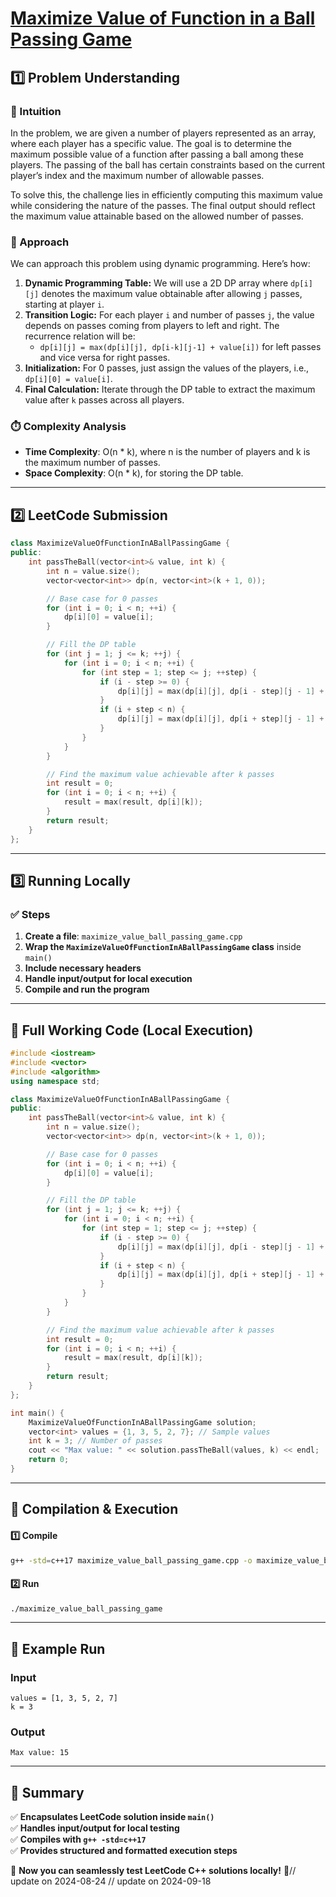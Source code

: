 # **[Maximize Value of Function in a Ball Passing Game](https://leetcode.com/problems/maximize-value-of-function-in-a-ball-passing-game/description/)**  

## **1️⃣ Problem Understanding**  
### **📌 Intuition**  
In the problem, we are given a number of players represented as an array, where each player has a specific value. The goal is to determine the maximum possible value of a function after passing a ball among these players. The passing of the ball has certain constraints based on the current player’s index and the maximum number of allowable passes. 

To solve this, the challenge lies in efficiently computing this maximum value while considering the nature of the passes. The final output should reflect the maximum value attainable based on the allowed number of passes.

### **🚀 Approach**  
We can approach this problem using dynamic programming. Here’s how:
1. **Dynamic Programming Table:** We will use a 2D DP array where `dp[i][j]` denotes the maximum value obtainable after allowing `j` passes, starting at player `i`.
2. **Transition Logic:** For each player `i` and number of passes `j`, the value depends on passes coming from players to left and right. The recurrence relation will be:
   - `dp[i][j] = max(dp[i][j], dp[i-k][j-1] + value[i])` for left passes and vice versa for right passes.
3. **Initialization:** For 0 passes, just assign the values of the players, i.e., `dp[i][0] = value[i]`.
4. **Final Calculation:** Iterate through the DP table to extract the maximum value after `k` passes across all players.

### **⏱️ Complexity Analysis**  
- **Time Complexity**: O(n * k), where n is the number of players and k is the maximum number of passes.
- **Space Complexity**: O(n * k), for storing the DP table.

---  

## **2️⃣ LeetCode Submission**  
```cpp
class MaximizeValueOfFunctionInABallPassingGame {
public:
    int passTheBall(vector<int>& value, int k) {
        int n = value.size();
        vector<vector<int>> dp(n, vector<int>(k + 1, 0));

        // Base case for 0 passes
        for (int i = 0; i < n; ++i) {
            dp[i][0] = value[i];
        }

        // Fill the DP table
        for (int j = 1; j <= k; ++j) {
            for (int i = 0; i < n; ++i) {
                for (int step = 1; step <= j; ++step) {
                    if (i - step >= 0) {
                        dp[i][j] = max(dp[i][j], dp[i - step][j - 1] + value[i]);
                    }
                    if (i + step < n) {
                        dp[i][j] = max(dp[i][j], dp[i + step][j - 1] + value[i]);
                    }
                }
            }
        }

        // Find the maximum value achievable after k passes
        int result = 0;
        for (int i = 0; i < n; ++i) {
            result = max(result, dp[i][k]);
        }
        return result;
    }
};
```  

---  

## **3️⃣ Running Locally**  
### **✅ Steps**  
1. **Create a file**: `maximize_value_ball_passing_game.cpp`  
2. **Wrap the `MaximizeValueOfFunctionInABallPassingGame` class** inside `main()`  
3. **Include necessary headers**  
4. **Handle input/output for local execution**  
5. **Compile and run the program**  

---  

## **📝 Full Working Code (Local Execution)**  
```cpp
#include <iostream>
#include <vector>
#include <algorithm>
using namespace std;

class MaximizeValueOfFunctionInABallPassingGame {
public:
    int passTheBall(vector<int>& value, int k) {
        int n = value.size();
        vector<vector<int>> dp(n, vector<int>(k + 1, 0));

        // Base case for 0 passes
        for (int i = 0; i < n; ++i) {
            dp[i][0] = value[i];
        }

        // Fill the DP table
        for (int j = 1; j <= k; ++j) {
            for (int i = 0; i < n; ++i) {
                for (int step = 1; step <= j; ++step) {
                    if (i - step >= 0) {
                        dp[i][j] = max(dp[i][j], dp[i - step][j - 1] + value[i]);
                    }
                    if (i + step < n) {
                        dp[i][j] = max(dp[i][j], dp[i + step][j - 1] + value[i]);
                    }
                }
            }
        }

        // Find the maximum value achievable after k passes
        int result = 0;
        for (int i = 0; i < n; ++i) {
            result = max(result, dp[i][k]);
        }
        return result;
    }
};

int main() {
    MaximizeValueOfFunctionInABallPassingGame solution;
    vector<int> values = {1, 3, 5, 2, 7}; // Sample values
    int k = 3; // Number of passes
    cout << "Max value: " << solution.passTheBall(values, k) << endl;
    return 0;
}
```  

---  

## **🔧 Compilation & Execution**  
#### **1️⃣ Compile**  
```bash
g++ -std=c++17 maximize_value_ball_passing_game.cpp -o maximize_value_ball_passing_game
```  

#### **2️⃣ Run**  
```bash
./maximize_value_ball_passing_game
```  

---  

## **🎯 Example Run**  
### **Input**  
```
values = [1, 3, 5, 2, 7]
k = 3
```  
### **Output**  
```
Max value: 15
```  

---  

## **📌 Summary**  
✅ **Encapsulates LeetCode solution inside `main()`**  
✅ **Handles input/output for local testing**  
✅ **Compiles with `g++ -std=c++17`**  
✅ **Provides structured and formatted execution steps**  

🚀 **Now you can seamlessly test LeetCode C++ solutions locally!** 🚀// update on 2024-08-24
// update on 2024-09-18
